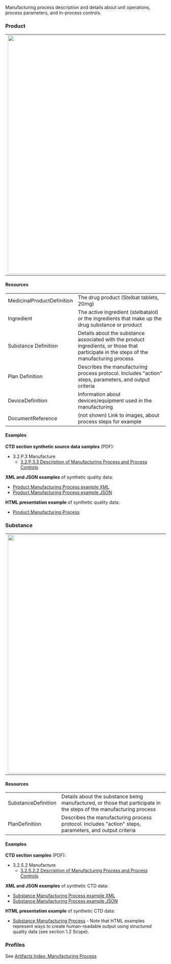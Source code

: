 
Manufacturing process description and details about unit operations, process parameters, and in-process controls.

### Product 
<table>
<tr><td><img src="manufacturing_process_FHIR_resources.png" width="750"/></td></tr>
</table>

#### Resources
<table>

<tr><td>MedicinalProductDefinition</td><td>The drug product (Stelbat tablets, 20mg)</td></tr> 
<tr><td>Ingredient</td><td>The active ingredient (stelbatalol) or the ingredients that make up the drug substance or product</td></tr> 
<tr><td>Substance Definition</td><td>Details about the substance associated with the product ingredients, or those that participate in the steps of the manufacturing process</td></tr> 
<tr><td>Plan Definition</td><td>Describes the manufacturing process protocol. Includes "action" steps, parameters, and output criteria</td></tr> 
<tr><td>DeviceDefinition</td><td>Information about devices/equipment used in the manufacturing</td></tr> 
<tr><td>DocumentReference</td><td>(not shown) Link to images, about process steps for example</td></tr> 

</table>

#### Examples
**CTD section synthetic source data samples** (PDF):
- 3.2.P.3 Manufacture
    - <a href="https://github.com/HL7/uv-dx-pq/raw/master/input/examples-pdf/3.2.P.3.3_Description_Manufacturing.pdf ">3.2.P.3.3 Description of Manufacturing Process and Process Controls</a>

**XML and JSON examples** of synthetic quality data:
- <a href="Bundle-bundle-product-manufacturing-pq-ex1.xml.html">Product Manufacturing Process example XML</a>
- <a href="Bundle-bundle-product-manufacturing-pq-ex1.json.html">Product Manufacturing Process example JSON</a>

**HTML presentation example** of synthetic quality data:
- <a href="mnf_process_rend_p.html">Product Manufacturing Process</a>

### Substance
<table>
<tr><td><img src="substance_manufacturing_process_resources.png" width="750"/></td></tr>
</table>
  
#### Resources
<table>

<tr><td>SubstanceDefinition</td><td>Details about the substance being manufactured, or those that participate in the steps of the manufacturing process</td></tr> 
<tr><td>PlanDefinition</td><td>Describes the manufacturing process protocol. Includes "action" steps, parameters, and output criteria</td></tr> 

</table>

#### Examples
**CTD section samples** (PDF):
- 3.2.S.2 Manufacture
    - <a href="https://github.com/HL7/uv-dx-pq/raw/master/input/examples-pdf/3.2.S.2.2_Description_Manufacturing.pdf ">3.2.S.2.2 Description of Manufacturing Process and Process Controls</a>

**XML and JSON examples** of synthetic CTD data:
- <a href="Bundle-bundle-product-manufacturing-pq-ex2-sub.xml.html">Substance Manufacturing Process example XML</a>
- <a href="Bundle-bundle-product-manufacturing-pq-ex2-sub.json.html">Substance Manufacturing Process example JSON</a>

**HTML presentation example** of synthetic CTD data:
- <a href="mnf_process_rend_s.html">Substance Manufacturing Process</a>  - Note that HTML examples represent ways to create human-readable output using structured quality data (see section 1.2 Scope).

### Profiles 
See [Artifacts Index: Manufacturing Process](artifacts.html#manufacturing-process)
